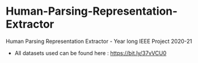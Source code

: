 # Human-Parsing-Representation-Extractor
Human Parsing Representation Extractor - Year long IEEE Project 2020-21

- All datasets used can be found here : https://bit.ly/37vVCU0
